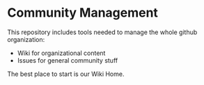Community Management
====================

This repository includes tools needed to manage the whole github organization:
* Wiki for organizational content
* Issues for general community stuff

The best place to start is our Wiki Home.
